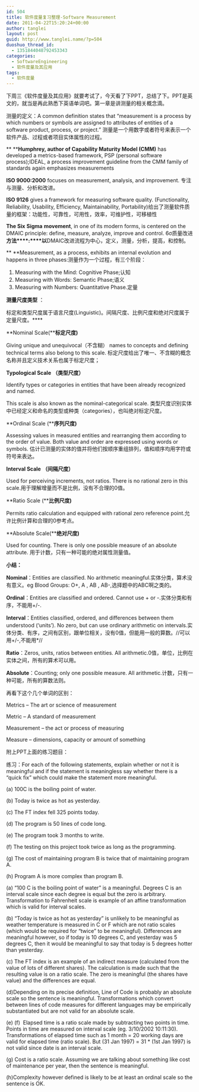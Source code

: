 ```yaml
---
id: 504
title: 软件度量复习整理-Software Measurement
date: 2011-04-22T15:20:24+00:00
author: tanglei
layout: post
guid: http://www.tanglei.name/?p=504
duoshuo_thread_id:
  - 1351844048792453343
categories:
  - SoftwareEngineering
  - 软件度量及其应用
tags:
  - 软件度量
---
```

下周三《软件度量及其应用》就要考试了，今天看了下PPT，总结了下。PPT是英文的，就当是再此熟悉下英语单词吧。第一章是讲测量的相关概念滴。

测量的定义：A common definition states that &#8220;measurement is a process by which numbers or symbols are assigned to attributes of entities of a software product, process, or project.&#8221; 测量是一个用数字或者符号来表示一个软件产品、过程或者项目实体属性的过程。

** ****Humphrey, author of Capability Maturity Model (CMM)** has developed a metrics-based framework, PSP (personal software process);IDEAL, a process improvement guideline from the CMM family of standards again emphasizes measurements

**ISO 9000:2000** focuses on measurement, analysis, and improvement. 专注与测量、分析和改进。

**ISO 9126** gives a framework for measuring software quality. (Functionality, Reliability, Usability, Efficiency, Maintainability, Portability)给出了测量软件质量的框架：功能性，可靠性，可用性，效率，可维护性，可移植性

**The Six** **Sigma** **movement**, in one of its modern forms, is centered on the DMAIC principle: define, measure, analyze, improve and control. 6σ质量改进**方法****:****以**DMAIC改进流程为中心，定义，测量，分析，提高，和控制。

** **Measurement, as a process, exhibits an internal evolution and happens in three phases:测量作为一个过程，有三个阶段：

  1. Measuring with the Mind: Cognitive Phase;认知
  2. Measuring with Words: Semantic Phase;语义
  3. Measuring with Numbers: Quantitative Phase.定量

**测量尺度类型** ：

标定和类型尺度属于语言尺度(Linguistic)。间隔尺度、比例尺度和绝对尺度属于定量尺度。****

**Nominal Scale(****标定尺度)**

Giving unique and unequivocal（不含糊） names to concepts and defining technical terms also belong to this scale. 标定尺度给出了唯一、不含糊的概念名称并且定义技术关系也属于标定尺度；

**Typological Scale** **（类型尺度）**

Identify types or categories in entities that have been already recognized and named.

This scale is also known as the nominal-categorical scale. 类型尺度识别实体中已经定义和命名的类型或种类（categories），也叫绝对标定尺度。

**Ordinal Scale (****序列尺度)**

Assessing values in measured entities and rearranging them according to the order of value. Both value and order are expressed using words or symbols. 估计已测量的实体的值并将他们按顺序重组排列，值和顺序均用字符或符号来表达。

**Interval Scale** **（间隔尺度）**

Used for perceiving increments, not ratios. There is no rational zero in this scale.用于理解增量而不是比例，没有不合理的0值。

**Ratio Scale (****比例尺度)**

Permits ratio calculation and equipped with rational zero reference point.允许比例计算和合理的0参考点。

**Absolute Scale(****绝对尺度)**

Used for counting. There is only one possible measure of an absolute attribute. 用于计数，只有一种可能的绝对属性测量值。

**小结：**

**Nominal**：Entities are classified. No arithmetic meaningful.实体分类，算术没有意义。eg Blood Groups: O+, A , AB , AB-,选择题中的ABC啊之类的。

**Ordinal**：Entities are classified and ordered. Cannot use + or -.实体分类和有序，不能用+/-.

**Interval**：Entities classified, ordered, and differences between them understood (‘units’). No zero, but can use ordinary arithmetic on intervals.实体分类、有序，之间有区别，跟单位相关，没有0值，但能用一般的算数。//可以用+/-,不能用*//

**Ratio**：Zeros, units, ratios between entities. All arithmetic.0值，单位，比例在实体之间，所有的算术可以用。

**Absolute**：Counting; only one possible measure. All arithmetic.计数，只有一种可能，所有的算数法则。

再看下这个几个单词的区别：

Metrics &#8211; The art or science of measurement

Metric &#8211; A standard of measurement

Measurement &#8211; the act or process of measuring

Measure &#8211; dimensions, capacity or amount of something

附上PPT上面的练习题目：

练习：For each of the following statements, explain whether or not it is meaningful and if the statement is meaningless say whether there is a “quick fix&#8221; which could make the statement more meaningful.

(a) 100C is the boiling point of water.
  
(b) Today is twice as hot as yesterday.
  
(c) The FT index fell 325 points today.
  
(d) The program is 50 lines of code long.
  
(e) The program took 3 months to write.
  
(f) The testing on this project took twice as long as the programming.
  
(g) The cost of maintaining program B is twice that of maintaining program A.
  
(h) Program A is more complex than program B.

(a) “100 C is the boiling point of water&#8221; is a meaningful. Degrees C is an interval scale since each degree is equal but the zero is arbitrary. Transformation to Fahrenheit scale is example of an affine transformation which is valid for interval scales.

(b) “Today is twice as hot as yesterday&#8221; is unlikely to be meaningful as weather temperature is measured in C or F which are not ratio scales (which would be required for “twice&#8221; to be meaningful). Differences are meaningful however, so if today is 10 degrees C, and yesterday was 5 degrees C, then it would be meaningful to say that today is 5 degrees hotter than yesterday.

(c) The FT index is an example of an indirect measure (calculated from the value of lots of different shares). The calculation is made such that the resulting value is on a ratio scale. The zero is meaningful (the shares have value) and the differences are equal.

(d)Depending on its precise definition, Line of Code is probably an absolute scale so the sentence is meaningful. Transformations which convert between lines of code measures for different languages may be empirically substantiated but are not valid for an absolute scale.

(e) (f)  Elapsed time is a ratio scale made by subtracting two points in time. Points in time are measured on interval scale (eg. 3/10/2002 10:11:30). Transformations of elapsed time such as 1 month = 20 working days are valid for elapsed time (ratio scale). But (31 Jan 1997) = 31 * (1st Jan 1997) is not valid since date is an interval scale.

(g) Cost is a ratio scale. Assuming we are talking about something like cost of maintenance per year, then the sentence is meaningful.

(h)Complexity however defined is likely to be at least an ordinal scale so the sentence is OK.
